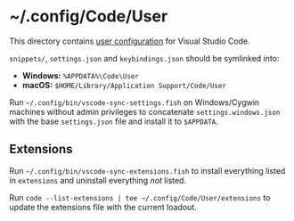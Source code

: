 # ~/.config/Code/User

This directory contains [user configuration][vs] for Visual Studio Code.

[vs]: https://code.visualstudio.com/docs/getstarted/settings

`snippets/`, `settings.json` and `keybindings.json` should be symlinked into:

- **Windows:** `%APPDATA%\Code\User`
- **macOS:**   `$HOME/Library/Application Support/Code/User`

Run `~/.config/bin/vscode-sync-settings.fish` on Windows/Cygwin machines
without admin privileges to concatenate `settings.windows.json` with the base
`settings.json` file and install it to `$APPDATA`.

## Extensions

Run `~/.config/bin/vscode-sync-extensions.fish` to install everything listed in
`extensions` and uninstall everything _not_ listed.

Run `code --list-extensions | tee ~/.config/Code/User/extensions` to update the
extensions file with the current loadout.
